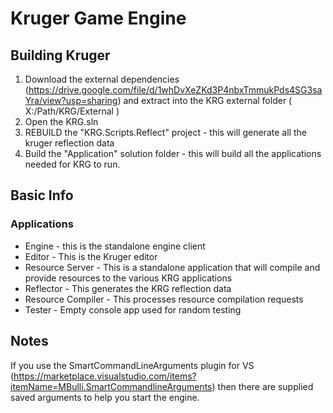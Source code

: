 # Kruger Game Engine

## Building Kruger

1. Download the external dependencies (<https://drive.google.com/file/d/1whDvXeZKd3P4nbxTmmukPds4SG3saYra/view?usp=sharing>) and extract into the KRG external folder ( X:/Path/KRG/External )
2. Open the KRG.sln
3. REBUILD the "KRG.Scripts.Reflect" project - this will generate all the kruger reflection data
4. Build the "Application" solution folder - this will build all the applications needed for KRG to run.

## Basic Info

### Applications

* Engine - this is the standalone engine client
* Editor - This is the Kruger editor
* Resource Server - This is a standalone application that will compile and provide resources to the various KRG applications
* Reflector - This generates the KRG reflection data
* Resource Compiler - This processes resource compilation requests
* Tester - Empty console app used for random testing

## Notes
If you use the SmartCommandLineArguments plugin for VS (https://marketplace.visualstudio.com/items?itemName=MBulli.SmartCommandlineArguments) then there are supplied saved arguments to help you start the engine.
